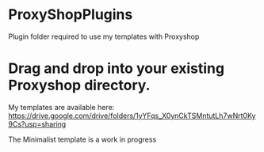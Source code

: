 # ProxyShopPlugins
Plugin folder required to use my templates with Proxyshop
# Drag and drop into your existing Proxyshop directory.
My templates are available here: https://drive.google.com/drive/folders/1yYFqs_X0ynCkTSMntutLh7wNrt0Ky9Cs?usp=sharing

The Minimalist template is a work in progress
